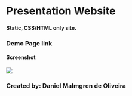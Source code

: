 # Presentation Website

#### Static, CSS/HTML only site.

### Demo Page link

#### Screenshot

<img src="https://media.giphy.com/media/26tmkELphQQL4kni1p/giphy.gif" />

### Created by: Daniel Malmgren de Oliveira

